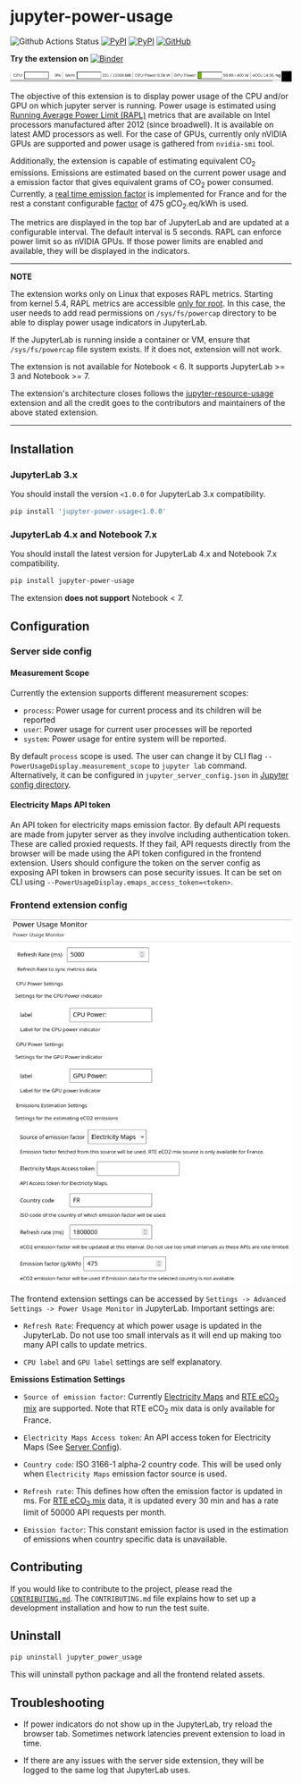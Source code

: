 # jupyter-power-usage

![Github Actions Status](https://github.com/mahendrapaipuri/jupyter-power-usage/workflows/Tests/badge.svg)
[![PyPI](https://img.shields.io/pypi/v/jupyter-power-usage)](https://pypi.python.org/pypi/jupyter-power-usage)
[![PyPI](https://img.shields.io/pypi/l/jupyter-power-usage)](https://pypi.python.org/pypi/jupyter-power-usage)
[![GitHub](https://img.shields.io/badge/issue_tracking-github-blue?logo=github)](https://github.com/jupyter-server/jupyter-resource-usage/issues)

**Try the extension on**
[![Binder](https://mybinder.org/badge_logo.svg)](https://mybinder.org/v2/gh/mahendrapaipuri/jupyter-power-usage/main)

![Screencast for power usage](https://raw.githubusercontent.com/mahendrapaipuri/jupyter-power-usage/main/doc/power-usage.gif)

The objective of this extension is to display power usage of the CPU and/or GPU on which jupyter server is running. Power usage is estimated using [Running Average Power Limit (RAPL)](https://web.eece.maine.edu/~vweaver/projects/rapl/) metrics that are available on Intel processors manufactured after 2012 (since broadwell). It is available on latest AMD processors as well. For the case of GPUs, currently only nVIDIA GPUs are supported and power usage is gathered from `nvidia-smi` tool.

Additionally, the extension is capable of estimating equivalent CO<sub>2</sub> emissions. Emissions are estimated based on the current power usage and a emission factor that gives equivalent grams of CO<sub>2</sub> power consumed. Currently, a [real time emission factor](https://www.rte-france.com/en/eco2mix/co2-emissions) is implemented for France and for the rest a constant configurable [factor](https://arxiv.org/pdf/2306.08323.pdf) of 475 gCO<sub>2</sub>.eq/kWh is used.

The metrics are displayed in the top bar of JupyterLab and are updated at a configurable interval. The default interval is 5 seconds. RAPL can enforce power limit so as nVIDIA GPUs. If those power limits are enabled and available, they will be displayed in the indicators.

---

**NOTE**

The extension works only on Linux that exposes RAPL metrics. Starting from kernel 5.4, RAPL metrics are accessible [only for root](https://git.kernel.org/pub/scm/linux/kernel/git/stable/linux.git/commit/?h=v5.4.77&id=19f6d91bdad42200aac557a683c17b1f65ee6c94). In this case, the user needs to add read permissions on `/sys/fs/powercap` directory to be able to display power usage indicators in JupyterLab.

If the JupyterLab is running inside a container or VM, ensure that `/sys/fs/powercap` file system exists. If it does not, extension will not work.

The extension is not available for Notebook < 6. It supports JupyterLab >= 3 and Notebook >= 7.

The extension's architecture closes follows the [jupyter-resource-usage](https://github.com/jupyter-server/jupyter-resource-usage) extension and all the credit goes to the contributors and maintainers of the above stated extension.

---

## Installation

### JupyterLab 3.x

You should install the version `<1.0.0` for JupyterLab 3.x compatibility.

```bash
pip install 'jupyter-power-usage<1.0.0'
```

### JupyterLab 4.x and Notebook 7.x

You should install the latest version for JupyterLab 4.x and Notebook 7.x compatibility.

```bash
pip install jupyter-power-usage
```

The extension **does not support** Notebook < 7.

## Configuration

### Server side config

#### Measurement Scope

Currently the extension supports different measurement scopes:

- `process`: Power usage for current process and its children will be reported
- `user`: Power usage for current user processes will be reported
- `system`: Power usage for entire system will be reported.

By default `process` scope is used. The user can change it by CLI flag `--PowerUsageDisplay.measurement_scope` to `jupyter lab` command. Alternatively, it can be configured in `jupyter_server_config.json` in [Jupyter config directory](https://docs.jupyter.org/en/latest/use/jupyter-directories.html#configuration-files).

#### Electricity Maps API token

An API token for electricity maps emission factor. By default API requests are made from jupyter server as they involve including authentication token. These are called proxied requests. If they fail, API requests directly from the browser will be made using the API token configured in the frontend extension. Users should configure the token on the server config as exposing API token in browsers can pose security issues. It can be set on CLI using `--PowerUsageDisplay.emaps_access_token=<token>`.

### Frontend extension config

![Frontend extension settings](https://raw.githubusercontent.com/mahendrapaipuri/jupyter-power-usage/main/doc/frontend-settings.png)

The frontend extension settings can be accessed by `Settings -> Advanced Settings -> Power Usage Monitor` in JupyterLab. Important settings are:

- `Refresh Rate`: Frequency at which power usage is updated in the JupyterLab. Do not use too small intervals as it will end up making too many API calls to update metrics.

- `CPU label` and `GPU label` settings are self explanatory.

**Emissions Estimation Settings**

- `Source of emission factor`: Currently [Electricity Maps](https://www.electricitymaps.com/) and [RTE eCO<sub>2</sub> mix](https://www.rte-france.com/en/eco2mix/co2-emissions) are supported. Note that RTE eCO<sub>2</sub> mix data is only available for France.

- `Electricity Maps Access token`: An API access token for Electricity Maps (See [Server Config](#electricity-maps-api-token)).

- `Country code`: ISO 3166-1 alpha-2 country code. This will be used only when `Electricity Maps` emission factor source is used.

- `Refresh rate`: This defines how often the emission factor is updated in ms. For [RTE eCO<sub>2</sub> mix](https://www.rte-france.com/en/eco2mix/co2-emissions) data, it is updated every 30 min and has a rate limit of 50000 API requests per month.

- `Emission factor`: This constant emission factor is used in the estimation of emissions when country specific data is unavailable.

## Contributing

If you would like to contribute to the project, please read the [`CONTRIBUTING.md`](CONTRIBUTING.md). The `CONTRIBUTING.md` file
explains how to set up a development installation and how to run the test suite.

## Uninstall

```bash
pip uninstall jupyter_power_usage
```

This will uninstall python package and all the frontend related assets.

## Troubleshooting

- If power indicators do not show up in the JupyterLab, try reload the browser tab.
  Sometimes network latencies prevent extension to load in time.

- If there are any issues with the server side extension, they will be logged to the
  same log that JupyterLab uses.
